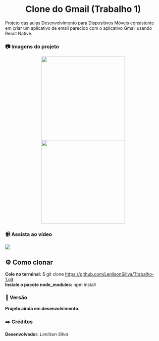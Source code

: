 <h1 align="center">Clone do Gmail (Trabalho 1)</h1>

Projeto das aulas Desenvolvimento para Dispositivos Móveis consistente em criar um aplicativo de email parecido com o aplicativo Gmail usando React Native.

<h3> 📷 Imagens do projeto </h1>

<p align="center">
<img src="https://user-images.githubusercontent.com/79605996/146563122-53aaa2ff-369e-4e09-94a3-0a8ac53b9ccb.png" width="270">    <img src="https://user-images.githubusercontent.com/79605996/146563151-3896e0cb-080f-41e7-8575-4c9843f1fee6.png" width="270">
  </p>

### 📹 Assista ao vídeo

[<img src="https://user-images.githubusercontent.com/79605996/146563122-53aaa2ff-369e-4e09-94a3-0a8ac53b9ccb.png"/>](https://user-images.githubusercontent.com/79605996/146566096-dbe5d470-e848-4a8b-be61-2c5febc3bd12.mp4)

## ⚙️ Como clonar

**Cole no terminal:** $ git clone https://github.com/LenilsonSillva/Trabalho-1.git <br/>
**Instale o pacote node_modules:** npm install

### 📌 Versão

**Projeto ainda em desenvolvimento.**

### ✒️ Créditos

**Desenvolvedor:** *Lenilson Silva*
